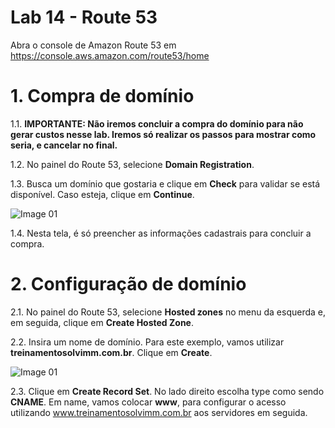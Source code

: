 # Lab 14 - Route 53

Abra o console de Amazon Route 53 em https://console.aws.amazon.com/route53/home

# 1. Compra de domínio

1.1. **IMPORTANTE: Não iremos concluir a compra do domínio para não gerar custos nesse lab. Iremos só realizar os passos para mostrar como seria, e cancelar no final.**

1.2. No painel do Route 53, selecione **Domain Registration**.

1.3. Busca um domínio que gostaria e clique em **Check** para validar se está disponível. Caso esteja, clique em **Continue**.

![Image 01](https://d2yblsmsldwfto.cloudfront.net/lab14/lab-14-route53-01.png)

1.4. Nesta tela, é só preencher as informações cadastrais para concluir a compra.



# 2. Configuração de domínio

2.1. No painel do Route 53, selecione **Hosted zones** no menu da esquerda e, em seguida, clique em **Create Hosted Zone**.

2.2. Insira um nome de domínio. Para este exemplo, vamos utilizar **treinamentosolvimm.com.br**. Clique em **Create**.

![Image 01](https://d2yblsmsldwfto.cloudfront.net/lab14/lab-14-route53-02.png)

2.3. Clique em **Create Record Set**. No lado direito escolha type como sendo **CNAME**. Em name, vamos colocar **www**, para configurar o acesso utilizando www.treinamentosolvimm.com.br aos servidores em seguida.


